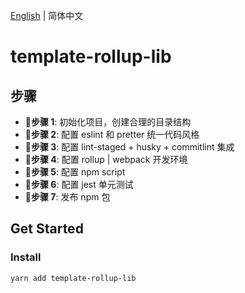 [English](./README.md) | 简体中文

# template-rollup-lib

## 步骤

- 🎉**步骤 1**: 初始化项目，创建合理的目录结构
- 🚀**步骤 2**: 配置 eslint 和 pretter 统一代码风格
- 🌻**步骤 3**: 配置 lint-staged + husky + commitlint 集成
- 🌻**步骤 4**: 配置 rollup | webpack 开发环境
- 🌻**步骤 5**: 配置 npm script
- 🌻**步骤 6**: 配置 jest 单元测试
- 🌻**步骤 7**: 发布 npm 包

## Get Started

### Install

```sh
yarn add template-rollup-lib
```
